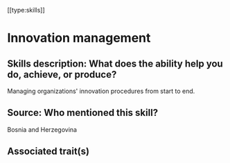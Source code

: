 [[type:skills]]

# Innovation management

## Skills description: What does the ability help you do, achieve, or produce?

Managing organizations' innovation procedures from start to end.

## Source: Who mentioned this skill?

Bosnia and Herzegovina

## Associated trait(s)
   


## 
   


##